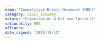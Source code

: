 ```yaml
---
name: "Competitive Brazil Movement (MBC)"
category: civil_society
nature: "Organisation à but non lucratif"
nationality: BRA
alliance: 
date_signed: '2018-11-12'
---
```

    